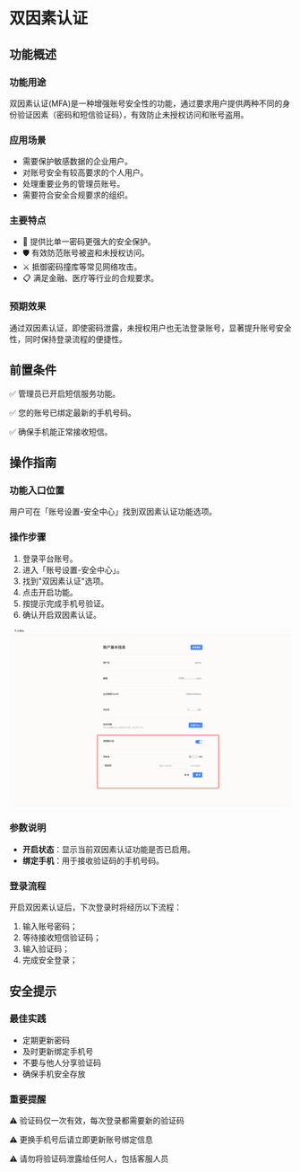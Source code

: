 # 双因素认证

## 功能概述

### 功能用途
双因素认证(MFA)是一种增强账号安全性的功能，通过要求用户提供两种不同的身份验证因素（密码和短信验证码），有效防止未授权访问和账号盗用。

### 应用场景
- 需要保护敏感数据的企业用户。
- 对账号安全有较高要求的个人用户。
- 处理重要业务的管理员账号。
- 需要符合安全合规要求的组织。

### 主要特点
- 📱 提供比单一密码更强大的安全保护。
- 🛡️ 有效防范账号被盗和未授权访问。
- ⚔️ 抵御密码撞库等常见网络攻击。
- 📋 满足金融、医疗等行业的合规要求。

### 预期效果
通过双因素认证，即使密码泄露，未授权用户也无法登录账号，显著提升账号安全性，同时保持登录流程的便捷性。


## 前置条件

✅ 管理员已开启短信服务功能。

✅ 您的账号已绑定最新的手机号码。

✅ 确保手机能正常接收短信。

## 操作指南

### 功能入口位置
用户可在「账号设置-安全中心」找到双因素认证功能选项。

### 操作步骤
1. 登录平台账号。
2. 进入「账号设置-安全中心」。
3. 找到"双因素认证"选项。
4. 点击开启功能。
5. 按提示完成手机号验证。
6. 确认开启双因素认证。

![MFA](img/MFA.png)


### 参数说明
- **开启状态**：显示当前双因素认证功能是否已启用。
- **绑定手机**：用于接收验证码的手机号码。

### 登录流程
开启双因素认证后，下次登录时将经历以下流程：
1. 输入账号密码；
2. 等待接收短信验证码；
3. 输入验证码；
4. 完成安全登录；

## 安全提示

### 最佳实践
- 定期更新密码
- 及时更新绑定手机号
- 不要与他人分享验证码
- 确保手机安全存放

### 重要提醒
⚠️ 验证码仅一次有效，每次登录都需要新的验证码

⚠️ 更换手机号后请立即更新账号绑定信息

⚠️ 请勿将验证码泄露给任何人，包括客服人员